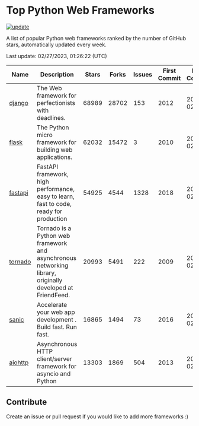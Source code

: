 # Top Python Web Frameworks

[![update](https://github.com/sunnysid3up/python-web-frameworks/actions/workflows/update.yml/badge.svg)](https://github.com/sunnysid3up/python-web-frameworks/actions/workflows/update.yml)

A list of popular Python web frameworks ranked by the number of GitHub stars, automatically updated every week.

Last update: 02/27/2023, 01:26:22 (UTC)

| Name          | Description          | Stars                     | Forks          | Issues               | First Commit        | Last Commit         |
|---------------|----------------------|---------------------------|----------------|----------------------|---------------------|---------------------|
| [django](https://github.com/django/django) | The Web framework for perfectionists with deadlines. | 68989 | 28702 | 153 | 2012 | 2023-02-26 |
| [flask](https://github.com/pallets/flask) | The Python micro framework for building web applications. | 62032 | 15472 | 3 | 2010 | 2023-02-26 |
| [fastapi](https://github.com/tiangolo/fastapi) | FastAPI framework, high performance, easy to learn, fast to code, ready for production | 54925 | 4544 | 1328 | 2018 | 2023-02-27 |
| [tornado](https://github.com/tornadoweb/tornado) | Tornado is a Python web framework and asynchronous networking library, originally developed at FriendFeed. | 20993 | 5491 | 222 | 2009 | 2023-02-26 |
| [sanic](https://github.com/sanic-org/sanic) |  Accelerate your web app development . Build fast. Run fast. | 16865 | 1494 | 73 | 2016 | 2023-02-26 |
| [aiohttp](https://github.com/aio-libs/aiohttp) | Asynchronous HTTP client/server framework for asyncio and Python | 13303 | 1869 | 504 | 2013 | 2023-02-27 |

## Contribute 

Create an issue or pull request if you would like to add more frameworks :)